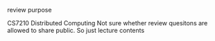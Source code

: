 review purpose

CS7210 Distributed Computing
Not sure whether review quesitons are allowed to share public. So just lecture contents
